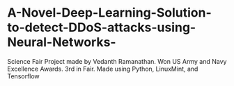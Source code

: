 # A-Novel-Deep-Learning-Solution-to-detect-DDoS-attacks-using-Neural-Networks-
Science Fair Project made by Vedanth Ramanathan. Won US Army and Navy Excellence Awards. 3rd in Fair. Made using Python, LinuxMint, and Tensorflow
